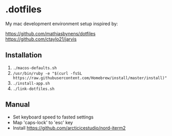 # .dotfiles

My mac development environment setup inspired by:

https://github.com/mathiasbynens/dotfiles
https://github.com/ctaylo21/jarvis

## Installation

1. `./macos-defaults.sh`
2. `/usr/bin/ruby -e "$(curl -fsSL https://raw.githubusercontent.com/Homebrew/install/master/install)"` 
3. `./install-app.sh`
4. `./link-dotfiles.sh`

## Manual

- Set keyboard speed to fasted settings
- Map 'caps-lock' to 'esc' key
- Install https://github.com/arcticicestudio/nord-iterm2
